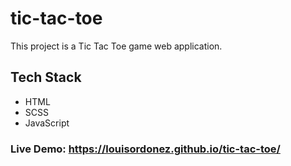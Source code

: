 # tic-tac-toe

This project is a Tic Tac Toe game web application.

## Tech Stack

- HTML
- SCSS
- JavaScript

### Live Demo: https://louisordonez.github.io/tic-tac-toe/

